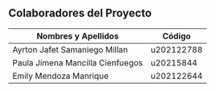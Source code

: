 ## Colaboradores del Proyecto
| Nombres y Apellidos  | Código |
| ------------- | ------------- |
| Ayrton Jafet Samaniego Millan  | u202122788  |
| Paula Jimena Mancilla Cienfuegos  | u20215844  |
| Emily Mendoza Manrique  | u202122644  |
